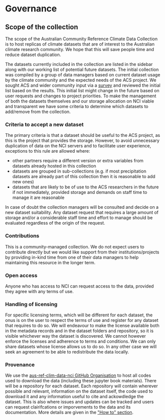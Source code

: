 # Governance

## Scope of the collection

The scope of the Australian Community Reference Climate Data Collection is to host replicas of climate datasets
that are of interest to the Australian climate research community.
We hope that this will save people time and reduce dataset duplication.

The datasets currently included in the collection are listed in the sidebar along with our working list of potential future datasets.
The initial collection was compiled by a group of data managers based on current dataset usage by the climate community
and the expected needs of the ACS project.
We sought ACS and wider community input via a [survey](https://forms.gle/4BiXS3wtEPAwCgA6A) and reviewed the initial list based on the results. 
This initial list might change in the future based on user requests and changes to project priorities. 
To make the management of both the datasets themselves and our storage allocation on NCI viable and transparent
we have some criteria to determine which datasets to add/remove from the collection.

### Criteria to accept a new dataset

The primary criteria is that a dataset should be useful to the ACS project,
as this is the project that provides the storage.
However, to avoid unnecessary duplication of data on the NCI servers and to facilitate user experience,
exceptions to this rule are allowed where:
 - other partners require a different version or extra variables from datasets already hosted in this collection
 - datasets are grouped in sub-collections
   (e.g. if most precipitation datasets are already part of this collection then it is reasonable to add new ones)
 - datasets that are likely to be of use to the ACS researchers in the future if not immediately,
   provided storage and demands on staff time to manage it are reasonable

In case of doubt the collection managers will be consulted and decide on a new dataset suitability.
Any dataset request that requires a large amount of storage and/or a considerable staff time and effort to manage
should be evaluated regardless of the origin of the request.

### Contributions

This is a community-managed collection.
We do not expect users to contribute directly but we would like support from their institutions/projects
by providing in-kind time from one of their data managers to help maintaining this resource in the longer term.

### Open access

Anyone who has access to NCI can request access to the data, provided they agree with any terms of use.

### Handling of licensing

For specific licensing terms, which will be different for each dataset,
the onus is on the user to respect the terms of use and register for any dataset that requires to do so.
We will endeavour to make the license available both in the metadata records and in the dataset folders and repository,
so it is visible whichever way the dataset is discovered.
We cannot however enforce the licenses and adherence to terms and conditions.
We can only share datasets whose license allows us to do so.
In any other case we will seek an agreement to be able to redistribute the data locally.

### Provenance

We use the [aus-ref-clim-data-nci GitHub Organisation](https://github.com/aus-ref-clim-data-nci)
to host all codes used to download the data (including these jupyter book materials).
There will be a repository for each dataset.
Each repository will contain wherever possible and relevant,
information on the dataset itself,
the code used to download it and any information useful to cite and ackowdledge the dataset.
This is also where issues and updates can be tracked and users can request
clairifcations or imporvements to the data and its documentation.
More details are given in the ["How to" section](howto.md). 
